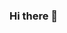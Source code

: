 ### Hi there 👋

<!--
**JKng/JKNg** is a ✨ _special_ ✨ repository because its `README.md` (this file) appears on your GitHub profile.

[![Anurag's GitHub stats](https://github-readme-stats.vercel.app/api?username=JKng)](https://github.com/anuraghazra/github-readme-stats)
